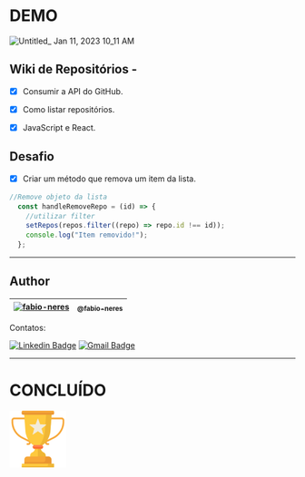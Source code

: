 # DEMO

![Untitled_ Jan 11, 2023 10_11 AM](https://user-images.githubusercontent.com/50967217/211821543-636806ea-19f7-49f1-8625-b8b87b820f4b.gif)

## Wiki de Repositórios - 

- [x] Consumir a API do GitHub.

- [x] Como listar repositórios.

- [x] JavaScript e React.

## Desafio

- [x] Criar um método que remova um item da lista.

```javascript
//Remove objeto da lista
  const handleRemoveRepo = (id) => {
    //utilizar filter
    setRepos(repos.filter((repo) => repo.id !== id));
    console.log("Item removido!");
  };
```

***
## Author

| [<img alt="fabio-neres" src="https://github.com/neresfabio.png?size=115" width="115">](https://github.com/neresfabio) | [<sub>@fabio-neres</sub>](https://github.com/neresfabio) |
| :---: |:---:|

Contatos:

[![Linkedin Badge](https://img.shields.io/badge/-Fabio-blue?style=flat-square&logo=Linkedin&logoColor=white&link=https://www.linkedin.com/in/fabioneresdejesus/)](https://www.linkedin.com/in/fabioneresdejesus/)
[![Gmail Badge](https://img.shields.io/badge/-neresfjcomunic@gmail.com-c14438?style=flat-square&logo=Gmail&logoColor=white&link=mailto:neresfjcomunic@gmail.com)](mailto:neresfjcomunic@gmail.com)
<hr>

# CONCLUÍDO

![Trofeul](https://raw.githubusercontent.com/devsuperior/bds-assets/main/img/trophy.png)


